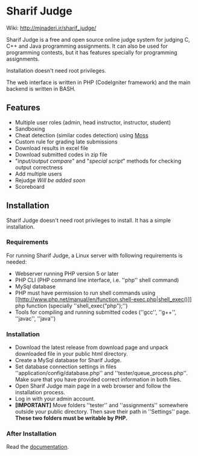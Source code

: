 # Sharif Judge

Wiki: http://mjnaderi.ir/sharif_judge/

Sharif Judge is a free and open source online judge system for judging C, C++ and Java programming assignments. It can also be used for programming contests, but it has features specially for programming assignments.

Installation doesn't need root privileges.

The web interface is written in PHP (CodeIgniter framework) and the main backend is written in BASH.

## Features
  * Multiple user roles (admin, head instructor, instructor, student)
  * Sandboxing
  * Cheat detection (similar codes detection) using [Moss](http://theory.stanford.edu/~aiken/moss/)
  * Custom rule for grading late submissions
  * Download results in excel file
  * Download submitted codes in zip file
  * "_input/output compare_" and "_special script_" methods for checking output correctness
  * Add multiple users
  * Rejudge _Will be added soon_
  * Scoreboard

## Installation

Sharif Judge doesn't need root privileges to install. It has a simple installation.

### Requirements

For running Sharif Judge, a Linux server with following requirements is needed:

  * Webserver running PHP version 5 or later
  * PHP CLI (PHP command line interface, i.e. ''php'' shell command)
  * MySql database
  * PHP must have permission to run shell commands using [[http://www.php.net/manual/en/function.shell-exec.php|shell_exec()]] php function (specially ''shell_exec("php");'')
  * Tools for compiling and running submitted codes (''gcc'', ''g++'', ''javac'', ''java'')

### Installation

  - Download the latest release from download page and unpack downloaded file in your public html directory.
  - Create a MySql database for Sharif Judge.
  - Set database connection settings in files ''application/config/database.php'' and ''tester/queue_process.php''. Make sure that you have provided correct information in both files.
  - Open Sharif Judge main page in a web browser and follow the installation process.
  - Log in with your admin account.
  - **[IMPORTANT]** Move folders ''tester'' and ''assignments'' somewhere outside your public directory. Then save their path in ''Settings'' page. **These two folders must be writable by PHP.**

### After Installation

Read the [documentation](http://sharifjudge.ir/doc).